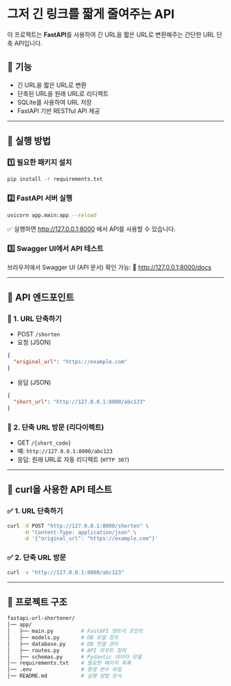 # 그저 긴 링크를 짧게 줄여주는 API

이 프로젝트는 **FastAPI**를 사용하여 긴 URL을 짧은 URL로 변환해주는 간단한 URL 단축 API입니다.

## 📌 기능
- 긴 URL을 짧은 URL로 변환
- 단축된 URL을 원래 URL로 리디렉트
- SQLite를 사용하여 URL 저장
- FastAPI 기반 RESTful API 제공

---

## 🚀 실행 방법

### 1️⃣ 필요한 패키지 설치
```sh
pip install -r requirements.txt
```

### 2️⃣ FastAPI 서버 실행
```sh
uvicorn app.main:app --reload
```
✅ 실행하면 http://127.0.0.1:8000 에서 API를 사용할 수 있습니다.

### 3️⃣ Swagger UI에서 API 테스트
브라우저에서 Swagger UI (API 문서) 확인 가능:
📌 http://127.0.0.1:8000/docs

---

## 📌 API 엔드포인트

### 🔹 1. URL 단축하기
- POST ```/shorten```
- 요청 (JSON)
```json
{
  "original_url": "https://example.com"
}
```
- 응답 (JSON)
```json
{
  "short_url": "http://127.0.0.1:8000/abc123"
}
```

### 🔹 2. 단축 URL 방문 (리다이렉트)
- GET ```/{short_code}```
- 예: ```http://127.0.0.1:8000/abc123```
- 응답: 원래 URL로 자동 리디렉트 (```HTTP 307```)

---

## 📌 curl을 사용한 API 테스트

### ✅ 1. URL 단축하기
```sh
curl -X POST "http://127.0.0.1:8000/shorten" \
     -H "Content-Type: application/json" \
     -d '{"original_url": "https://example.com"}'
```

### ✅ 2. 단축 URL 방문
```sh
curl -v "http://127.0.0.1:8000/abc123"
```

---

## 📌 프로젝트 구조
```bash
fastapi-url-shortener/
│── app/
│   ├── main.py         # FastAPI 엔트리 포인트
│   ├── models.py       # DB 모델 정의
│   ├── database.py     # DB 연결 관리
│   ├── routes.py       # API 라우트 정의
│   ├── schemas.py      # Pydantic 데이터 모델
│── requirements.txt    # 필요한 패키지 목록
│── .env                # 환경 변수 파일
│── README.md           # 실행 방법 문서
```
